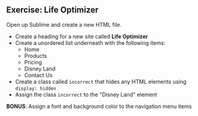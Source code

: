 ## Exercise: Life Optimizer

Open up Sublime and create a new HTML file.

* Create a heading for a new site called **Life Optimizer**
* Create a unordered list underneath with the following items: 
  * Home
  * Products
  * Pricing
  * Disney Land
  * Contact Us
* Create a class called `incorrect` that hides any HTML elements using `display: hidden`
* Assign the class `incorrect` to the "Disney Land" element


**BONUS**: Assign a font and background color to the navigation menu items

